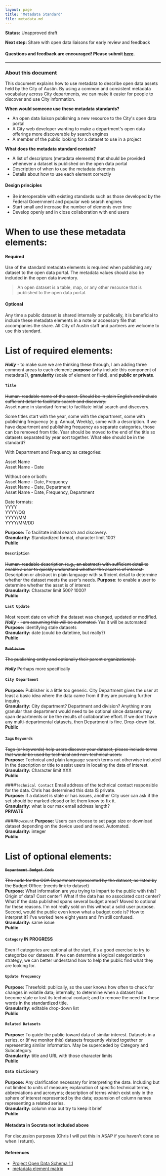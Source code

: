 ```yaml
---
layout: page
title: 'Metadata Standard'
file: metadata.md
---
```


**Status:** Unapproved draft  

**Next step:** Share with open data liaisons for early review and feedback  

#### Questions and feedback are encouraged! Please submit [here](https://github.com/cityofaustin/open-data-docs/milestones/Metadata%20Standard%20v1.0).

***

### About this document

This document explains how to use metadata to describe open data assets held by the City of Austin. By using a common and consistent metadata vocabulary across City departments, we can make it easier for people to discover and use City information. 

**When would someone use these metadata standards?**

* An open data liaison publishing a new resource to the City's open data portal
* A City web developer wanting to make a department's open data offerings more discoverable by search engines
* A member of the public looking for a dataset to use in a project

**What does the metadata standard contain?**

* A list of descriptors (metadata elements) that should be provided whenever a dataset is published on the open data portal
* Description of when to use the metadata elements
* Details about how to use each element correctly

#### Design principles

* Be interoperable with existing standards such as those developed by the Federal Government and popular web search engines
* Start small and increase the number of elements over time
* Develop openly and in close collaboration with end users

# When to use these metadata elements:

#### Required
Use of the standard metadata elements is required when publishing any dataset to the open data portal. The metadata values should also be included in the open data inventory. 
> An open dataset is a table, map, or any other resource that is published to the open data portal.

#### Optional
Any time a public dataset is shared internally or publically, it is beneficial to include these metadata elements in a note or accessory file that accompanies the share. All City of Austin staff and partners are welcome to use this standard. 

# List of required elements:

***Holly*** - to make sure we are thinking these through, I am adding three comment areas to each element:  **purpose** (why include this component of metadata?), **granularity** (scale of element or field),  and **public or private**.   


#### `Title`
~~Human-readable name of the asset. Should be in plain English and include sufficient detail to facilitate search and discovery.~~  
Asset name in standard format to facilitate initial search and discovery.  

Some titles start with the year, some with the department, some with publishing frequency (e.g. Annual, Weekly), some with a description.  If we have department and publishing frequency as separate categories, those can be removed from title.  Year should be moved to the end of the title so datasets separated by year sort together.  What else should be in the standard?  

With Department and Frequency as categories:  
  
Asset Name  
Asset Name - Date  
  
Without one or both:  
Asset Name - Date, Frequency  
Asset Name - Date, Department  
Asset Name - Date, Frequency, Department  

Date formats:   
YYYY  
YYYY/QQ  
YYYY/MM  
YYYY/MM/DD  

**Purpose:**  To facilitate initial search and discovery.    
**Granularity:**  Standardized format, character limit 100?  
**Public**

#### `Description` 
~~Human-readable description (e.g., an abstract) with sufficient detail to enable a user to quickly understand whether the asset is of interest.~~  
Description or abstract in plain language with sufficient detail to determine whether the dataset meets the user's needs.
**Purpose:**  to enable a user to determine whether the asset is of interest  
**Granularity:** Character limit  500?  1000?  
**Public**  

#### `Last Update`
Most recent date on which the dataset was changed, updated or modified.   
***Holly*** - ~~I am assuming this will be automated.~~  Yes it will be automated!   
**Purpose:**  identifying stale datasets  
**Granularity:**  date (could be datetime, but really?)  
**Public**

#### ~~`Publisher`~~
~~The publishing entity and optionally their parent organization(s).~~   

***Holly*** Perhaps more specifically   
#### `City Department`
**Purpose:**  Publisher is a little too generic.  City Department gives the user at least a basic idea where the data came from if they are pursuing further inquiry.   
**Granularity:**  City department?  Department and division?  Anything more granular than department would need to be optional since datasets may span departments or be the results of collaborative effort.  If we don't have any multi-departmental datasets, then Department is fine.  Drop-down list.  
**Public**

#### ~~`Tags`~~  `Keywords`
~~Tags (or keywords) help users discover your dataset; please include terms that would be used by technical and non-technical users.~~   
**Purpose:**  Technical and plain language search terms not otherwise included in the description or title to assist users in locating the data of interest.  
**Granularity:** Character limit XXX  
**Public**  

####`Technical Contact`
Email address of the technical contact responsible for the data.  Chris has determined this data IS private.  
**Purpose:**  if a dataset is stale or has issues, another City user can ask if the set should be marked closed or let them know to fix it.   
**Granularity:**  what is our max email address length?      
**PRIVATE**  

####`Rowcount`
**Purpose:**  Users can choose to set page size or download dataset depending on the device used and need.  Automated.  
**Granularity:**  integer  
**Public**  


# List of optional elements: 


#### ~~`Department Budget Code`~~
~~The code for the COA Department represented by the dataset, as listed by the Budget Office. (needs link to dataset)~~  
**Purpose:** What information are you trying to impart to the public with this?  Origin of data?  Cost center?  What if the data has no associated cost center?  What if the data published spans several budget areas?  Moved to optional for these reasons.  I'm not really sold on this without a solid user purpose.  Second, would the public even know what a budget code is?  How to interpret it?  I've worked here eight years and I'm still confused.  
**Granularity:**  same issue  
**Public**  

#### `Category`  IN PROGRESS 
Even if categories are optional at the start, it's a good exercise to try to categorize our datasets.  If we can determine a logical categorization strategy, we can better understand how to help the public find what they are looking for.  

#### `Update Frequency`
**Purpose:**  Threefold:  publically, so the user knows how often to check for changes in volatile data; internally, to determine when a dataset has become stale or lost its technical contact; and to remove the need for these words in the standardized title.   
**Granularity:**  editable drop-down list  
**Public**  

#### `Related Datasets`
**Purpose:**  To guide the public toward data of similar interest.  Datasets in a series, or (if we monitor this) datasets frequently visited together or representing similar information.  May be superceded by Category and Subcategory.  
**Granularity:**  title and URL with those character limits  
**Public**  

#### `Data Dictionary`
**Purpose:**  Any clarification necessary for interpreting the data.  Including but not limited to units of measure; explanation of specific technical terms, abbreviations and acronyms; description of terms which exist only in the sphere of interest represented by the data; expansion of column names representing a related series.  
**Granularity:**  column max but try to keep it brief  
**Public**  


#### Metadata in Socrata not included above

For discussion purposes (Chris I will put this in ASAP if you haven't done so when I return).



#### References
- [Project Open Data Schema 1.1](https://project-open-data.cio.gov/v1.1/schema/)
- [metadata element matrix](https://docs.google.com/spreadsheets/d/1aKp0ygULe6u6Dbrtj3ZOXn4rN3SV5hv-K5Ho4vlT3EE/edit?usp=sharing)
